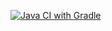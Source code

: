 [![Java CI with Gradle](https://github.com/anastasya-777/Patterns2/actions/workflows/main.yml/badge.svg)](https://github.com/anastasya-777/Patterns2/actions/workflows/main.yml)
